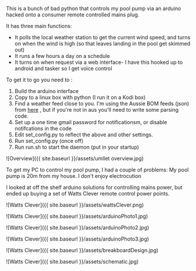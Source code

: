 This is a bunch of bad python that controls my pool pump via an arduino hacked onto a consumer remote controlled mains plug.

It has three main functions:

-  It polls the local weather station to get the current wind speed, and turns on when the wind is high (so that leaves landing in the pool get skimmed out)
-  It runs a few hours a day on a schedule
-  It turns on when request via a web interface- I have this hooked up to android and tasker so I get voice control


To get it to go you need to :

1. Build the arduino interface
2. Copy to a linux box with python (I run it on a Kodi box)
3. Find a weather feed close to you. I'm using the Aussie BOM feeds (json) from [here](http://www.bom.gov.au/catalogue/data-feeds.shtml#obs-ind) , but if you're not in aus you'll need to write some parsing code.
4. Set up a one time gmail password for notificationsm, or disable notifcations in the code
5. Edit set_config.py to reflect the above and other settings.
6. Run set_config.py (once off)
7. Run run.sh to start the daemon (put in your startup)


![Overview]({{ site.baseurl }}/assets/umllet overview.jpg)


To get my PC to control my pool pump, I had a couple of problems:
My pool pump is 20m from my house.
I don't enjoy electrocution

I looked at off the shelf arduino solutions for controlling mains power, but ended up buying a set of Watts Clever remote control power points.

![Watts Clever]({{ site.baseurl }}/assets/wattsClever.png)

![Watts Clever]({{ site.baseurl }}/assets/arduinoPhoto1.jpg)

![Watts Clever]({{ site.baseurl }}/assets/arduinoPhoto2.jpg)

![Watts Clever]({{ site.baseurl }}/assets/arduinoPhoto3.jpg)

![Watts Clever]({{ site.baseurl }}/assets/breakboardDesign.jpg)

![Watts Clever]({{ site.baseurl }}/assets/schematic.jpg)


